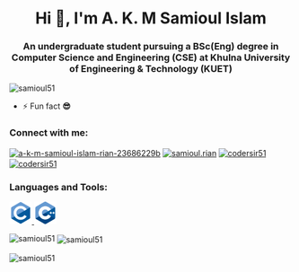 <h1 align="center">Hi 👋, I'm A. K. M Samioul Islam</h1>
<h3 align="center">An undergraduate student pursuing a BSc(Eng) degree in Computer Science and Engineering (CSE) at Khulna University of Engineering & Technology (KUET)</h3>

<p align="left"> <img src="https://komarev.com/ghpvc/?username=samioul51&label=Profile%20views&color=0e75b6&style=flat" alt="samioul51" /> </p>

- ⚡ Fun fact **😎**

<h3 align="left">Connect with me:</h3>
<p align="left">
<a href="https://linkedin.com/in/a-k-m-samioul-islam-rian-23686229b" target="blank"><img align="center" src="https://raw.githubusercontent.com/rahuldkjain/github-profile-readme-generator/master/src/images/icons/Social/linked-in-alt.svg" alt="a-k-m-samioul-islam-rian-23686229b" height="30" width="40" /></a>
<a href="https://fb.com/samioul.rian" target="blank"><img align="center" src="https://raw.githubusercontent.com/rahuldkjain/github-profile-readme-generator/master/src/images/icons/Social/facebook.svg" alt="samioul.rian" height="30" width="40" /></a>
<a href="https://codeforces.com/profile/codersir51" target="blank"><img align="center" src="https://raw.githubusercontent.com/rahuldkjain/github-profile-readme-generator/master/src/images/icons/Social/codeforces.svg" alt="codersir51" height="30" width="40" /></a>
<a href="https://www.leetcode.com/codersir51" target="blank"><img align="center" src="https://raw.githubusercontent.com/rahuldkjain/github-profile-readme-generator/master/src/images/icons/Social/leet-code.svg" alt="codersir51" height="30" width="40" /></a>
</p>

<h3 align="left">Languages and Tools:</h3>
<p align="left"> <a href="https://www.cprogramming.com/" target="_blank" rel="noreferrer"> <img src="https://raw.githubusercontent.com/devicons/devicon/master/icons/c/c-original.svg" alt="c" width="40" height="40"/> </a> <a href="https://www.w3schools.com/cpp/" target="_blank" rel="noreferrer"> <img src="https://raw.githubusercontent.com/devicons/devicon/master/icons/cplusplus/cplusplus-original.svg" alt="cplusplus" width="40" height="40"/> </a> </p>

<p><img align="left" src="https://github-readme-stats.vercel.app/api/top-langs?username=samioul51&show_icons=true&locale=en&layout=compact" alt="samioul51" /></p>

<p>&nbsp;<img align="center" src="https://github-readme-stats.vercel.app/api?username=samioul51&show_icons=true&locale=en" alt="samioul51" /></p>

<p><img align="center" src="https://github-readme-streak-stats.herokuapp.com/?user=samioul51&" alt="samioul51" /></p>
